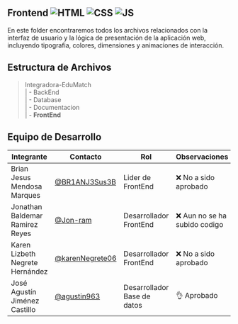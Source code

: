  ## Frontend ![HTML](https://img.shields.io/badge/HTML5-E34F26?style=for-the-badge&logo=html5&logoColor=white) ![CSS](https://img.shields.io/badge/CSS-239120?&style=for-the-badge&logo=css3&logoColor=white) ![JS](    https://img.shields.io/badge/JavaScript-F7DF1E?style=for-the-badge&logo=javascript&logoColor=black)

En este folder encontraremos todos los archivos relacionados con la interfaz de usuario y la lógica de presentación de la aplicación web, incluyendo tipografia, colores, dimensiones y animaciones de interacción.

  ## Estructura de Archivos
 >Integradora-EduMatch<br>
>| - BackEnd<br>
>| - Database<br>
>| - Documentacion<br>
>| - **FrontEnd**

## Equipo de Desarrollo
|Integrante|Contacto|Rol|Observaciones|
|----------|-------|---|-------------|
| Brian Jesus Mendosa Marques|[@BR1ANJ3Sus3B](https://github.com/BR1ANJ3Sus3B)|Lider de FrontEnd|❌ No a sido aprobado
| Jonathan Baldemar Ramirez Reyes|[@Jon-ram](https://github.com/Jon-ram)|Desarrollador FrontEnd|❌ Aun no se ha subido codigo
| Karen Lizbeth Negrete Hernández|[@karenNegrete06](https://github.com/karenNegrete06)|Desarrollador FrontEnd|❌ No a sido aprobado
| José Agustín Jiménez Castillo|[@agustin963](https://github.com/agustin963)|Desarrollador Base de datos |👌 Aprobado
